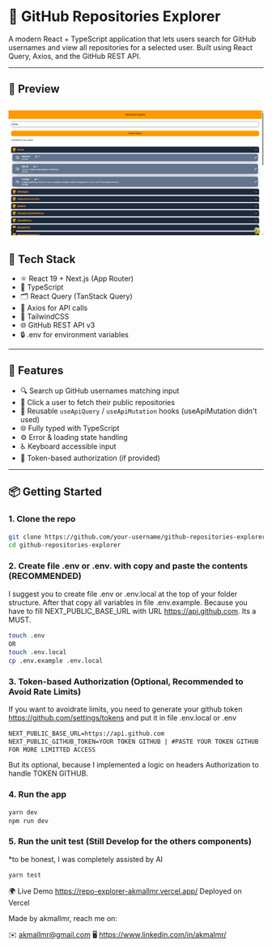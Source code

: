# 🚀 GitHub Repositories Explorer

A modern React + TypeScript application that lets users search for GitHub usernames and view all repositories for a selected user. Built using React Query, Axios, and the GitHub REST API.

---

## 📸 Preview

![Demo Screenshot](./public/repo-explorer-screenshot.png)
---

## 🧰 Tech Stack

- ⚛️ React 19 + Next.js (App Router)
- 🧠 TypeScript
- 🗂 React Query (TanStack Query)
- 📡 Axios for API calls
- 💨 TailwindCSS
- 🌐 GitHub REST API v3
- 🔒 .env for environment variables

---

## 🧪 Features

- 🔍 Search up GitHub usernames matching input
- 📁 Click a user to fetch their public repositories
- 🚀 Reusable `useApiQuery` / `useApiMutation` hooks (useApiMutation didn't used)
- 🌐 Fully typed with TypeScript
- ⚙️ Error & loading state handling
- ♿ Keyboard accessible input
- 🔐 Token-based authorization (if provided)

---

## 📦 Getting Started

### 1. Clone the repo

```bash
git clone https://github.com/your-username/github-repositories-explorer.git
cd github-repositories-explorer
```

### 2. Create file .env or .env. with copy and paste the contents (RECOMMENDED)
I suggest you to create file .env or .env.local at the top of your folder structure. After that copy all variables in file .env.example. Because you have to fill NEXT_PUBLIC_BASE_URL with URL https://api.github.com. Its a MUST.

```bash
touch .env
OR
touch .env.local
cp .env.example .env.local
```

### 3. Token-based Authorization (Optional, Recommended to Avoid Rate Limits)

If you want to avoidrate limits, you need to generate your github token https://github.com/settings/tokens and put it in file .env.local or .env
```env
NEXT_PUBLIC_BASE_URL=https://api.github.com
NEXT_PUBLIC_GITHUB_TOKEN=YOUR TOKEN GITHUB | #PASTE YOUR TOKEN GITHUB FOR MORE LIMITTED ACCESS
```

But its optional, because I implemented a logic on headers Authorization to handle TOKEN GITHUB.

### 4. Run the app

```bash
yarn dev
npm run dev
```

### 5. Run the unit test (Still Develop for the others components)
*to be honest, I was completely assisted by AI

```bash
yarn test
```

🌍 Live Demo
https://repo-explorer-akmallmr.vercel.app/
Deployed on Vercel

Made by akmallmr, reach me on:

✉️ akmallmr@gmail.com
🖥️ https://www.linkedin.com/in/akmalmr/